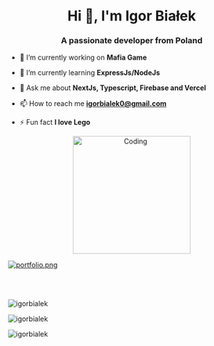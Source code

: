 <h1 align="center">Hi 👋, I'm Igor Białek</h1>
<h3 align="center">A passionate developer from Poland</h3>

- 🔭 I’m currently working on **Mafia Game**

- 🌱 I’m currently learning **ExpressJs/NodeJs**

- 💬 Ask me about **NextJs, Typescript, Firebase and Vercel**

- 📫 How to reach me **igorbialek0@gmail.com**

- ⚡ Fun fact **I love Lego**

<p align="center"><img align="center" alt="Coding" width="240px" src="https://i.imgur.com/vLJuF7X.gif"></p>

[![portfolio.png](<https://cr-ss-service.azurewebsites.net/api/ScreenShot?widget=portfolio&username=IgorBialek&branding=false&company=false&links=false&style=--item-bg-color:%230D1117;--item-border-radius:10px;--title-text-color:%23dadee2;--date-text-color:%23dadee2;--description-text-color:%23dadee2;--tag-text-color:%23dadee2;--branding-text-color:%23dadee2;--company-opacity:0;--tag-bg-color:%231C2729;>)](https://profile.codersrank.io/user/igorbialek/#Portfolio)

<br/><br/>

<p><img align="center" src="https://github-readme-stats.vercel.app/api/top-langs?username=igorbialek&show_icons=true&theme=dark&locale=en&layout=compact&langs_count=10" alt="igorbialek" /></p>

<p><img align="center" src="https://github-readme-stats.vercel.app/api?username=igorbialek&show_icons=true&theme=dark&locale=en" alt="igorbialek" /></p>

<p><img align="center" src="https://github-readme-streak-stats.herokuapp.com/?user=igorbialek&theme=dark" alt="igorbialek" /></p>

